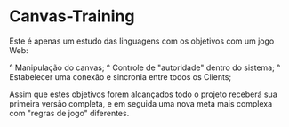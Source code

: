 # Canvas-Training
Este é apenas um estudo das linguagens com os objetivos com um jogo Web:

° Manipulação do canvas;
° Controle de "autoridade" dentro do sistema;
° Estabelecer uma conexão e sincronia entre todos os Clients;

Assim que estes objetivos forem alcançados todo o projeto receberá sua primeira versão completa, e em seguida uma nova meta mais complexa com "regras de jogo" diferentes.
